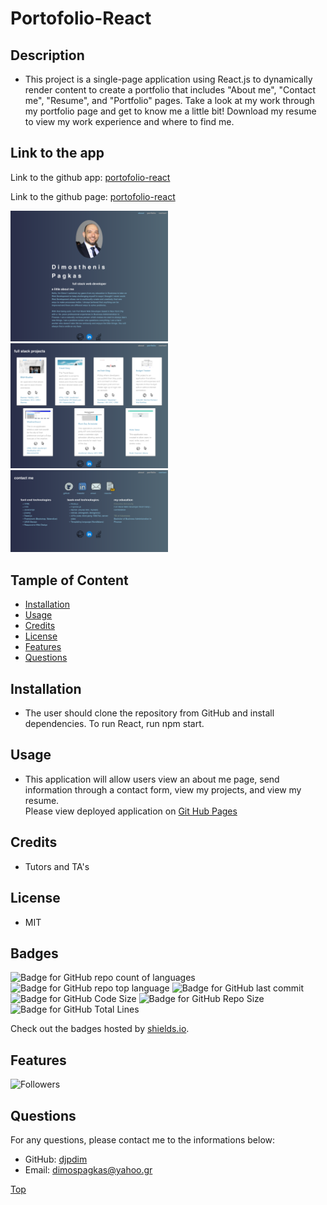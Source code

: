 # Portofolio-React

## Description

-   This project is a single-page application using React.js to dynamically render content to create a portfolio that includes "About me", "Contact me", "Resume", and "Portfolio" pages. Take a look at my work through my portfolio page and get to know me a little bit! Download my resume to view my work experience and where to find me.

## Link to the app

Link to the github app: [portofolio-react](https://github.com/djpdim/portofolio-react)

Link to the github page: [portofolio-react](https://djpdim.github.io/portofolio-react/)

<img src="./assets/images/about.png" width="50%" height="50%" />
<img src="./assets/images/portofolio.png" width="50%" height="50%" />
<img src="./assets/images/contact.png" width="50%" height="50%" />

## Tample of Content

-   [Installation](#installation)
-   [Usage](#usage)
-   [Credits](#credits)
-   [License](#license)
-   [Features](#features)
-   [Questions](#questions)

## Installation

-   The user should clone the repository from GitHub and install dependencies. To run React, run npm start.

## Usage

-   This application will allow users view an about me page, send information through a contact form, view my projects, and view my resume.<br>
    Please view deployed application on [Git Hub Pages](https://djpdim.github.io/portofolio-react/#about)<br>

## Credits

-   Tutors and TA's

## License

-   MIT

## Badges

![Badge for GitHub repo count of languages](https://img.shields.io/github/languages/count/djpdim/portofolio-react?style=flat&logo=appveyor)
![Badge for GitHub repo top language](https://img.shields.io/github/languages/top/djpdim/portofolio-react?style=flat&logo=appveyor)
![Badge for GitHub last commit](https://img.shields.io/github/last-commit/djpdim/portofolio-react?style=flat&logo=appveyor)
![Badge for GitHub Code Size](https://img.shields.io/github/languages/code-size/djpdim/portofolio-react?style=flat&logo=appveyor)
![Badge for GitHub Repo Size](https://img.shields.io/github/repo-size/djpdim/portofolio-react?style=flat&logo=appveyor)
![Badge for GitHub Total Lines](https://img.shields.io/tokei/lines/github/djpdim/portofolio-react?style=flat&logo=appveyor)

Check out the badges hosted by [shields.io](https://shields.io/).

## Features

<img src="https://img.shields.io/github/followers/djpdim?style=social" alt="Followers" />

## Questions

For any questions, please contact me to the informations below:

-   GitHub: [djpdim](https://github.com/djpdim)
-   Email: [dimospagkas@yahoo.gr](mailto:dimospagkas@yahoo.gr)

[Top](#description)
